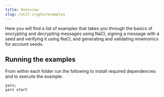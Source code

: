 ```yaml
---
title: Overview
slug: /util-crypto/examples
---
```


Here you will find a list of examples that takes you through the basics of encrypting and decrypting messages using NaCl, signing a message with a seed and verifying it using NaCl, and generating and validating mnemonics for account seeds.


## Running the examples

From within each folder run the following to install required dependencies and to execute the example:
```shell
yarn;
yarn start
```



